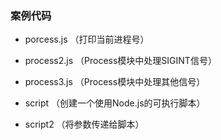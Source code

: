 
### 案例代码

- porcess.js （打印当前进程号）

- process2.js （Process模块中处理SIGINT信号）

- process3.js （Process模块中处理其他信号）

- script （创建一个使用Node.js的可执行脚本）

- script2 （将参数传递给脚本）